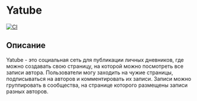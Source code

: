 # Yatube

[![CI](https://github.com/yandex-praktikum/hw05_final/actions/workflows/python-app.yml/badge.svg?branch=master)](https://github.com/yandex-praktikum/hw05_final/actions/workflows/python-app.yml)
## Описание
Yatube - это социальная сеть для публикации личных дневников, где можно создавать свою страницу, на которой можно посмотреть все записи автора. Пользователи могу заходить на чужие страницы, подписываться на авторов и комментировать их записи. Записи можно группировать в сообщества, на странице которого размещены записи разных авторов. 

